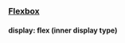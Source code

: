 ### [Flexbox](https://css-tricks.com/snippets/css/a-guide-to-flexbox/)
#### display: flex (inner display type)